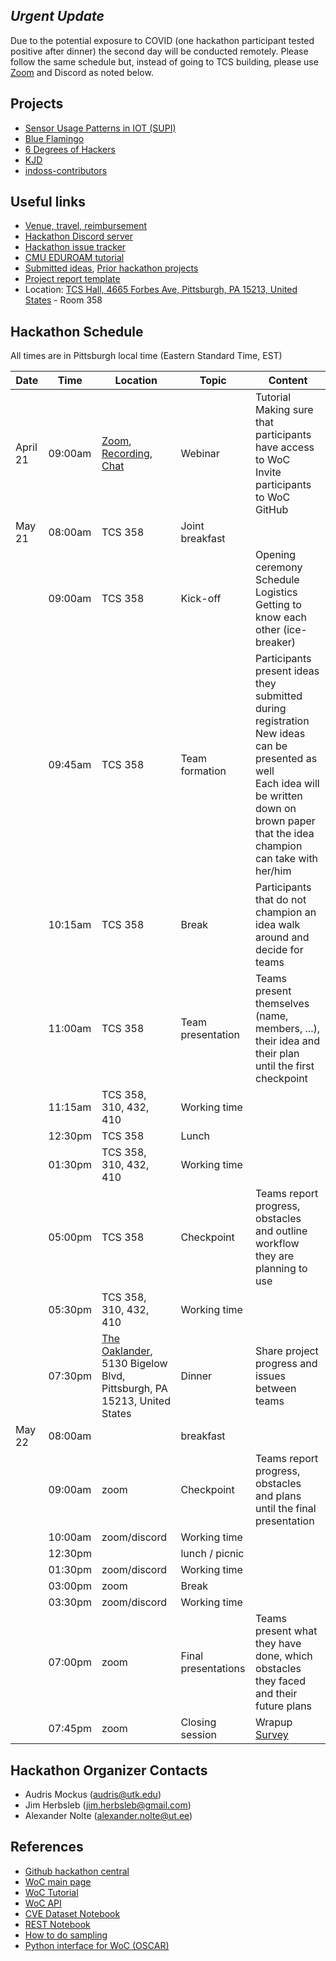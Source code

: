 ## ***Urgent Update***
Due to the potential exposure to COVID (one hackathon participant tested positive after dinner) 
the second day will be conducted remotely. Please follow the same schedule but, instead of going to 
TCS building, please use [Zoom](https://tennessee.zoom.us/j/2766448345) and Discord as noted below.


## Projects
- [Sensor Usage Patterns in IOT (SUPI)](https://github.com/woc-hack/supi)
- [Blue Flamingo](https://github.com/woc-hack/blue-flamingo)
- [6 Degrees of Hackers](https://github.com/woc-hack/6-degrees-of-hackers)
- [KJD](https://github.com/woc-hack/kjd)
- [indoss-contributors](https://github.com/woc-hack/indoss-contributors)


## Useful links

- [Venue, travel, reimbursement](https://github.com/woc-hack/hackathon-pittsburgh-2022/blob/main/venue.md)
- [Hackathon Discord server](https://discord.gg/22mSc842Wb)
- [Hackathon issue tracker](https://github.com/woc-hack/hackathon-pittsburgh-2022/issues)
- [CMU EDUROAM tutorial](https://www.cmu.edu/computing/services/endpoint/network-access/wireless/how-to/eduroam.html)
- [Submitted ideas](https://github.com/woc-hack/hackathon-pittsburgh-2022/blob/main/ideas.md), [Prior hackathon projects](https://github.com/woc-hack/hackathon-pittsburgh-2022/blob/main/prior_projects.md)
- [Project report template](https://github.com/woc-hack/hackathon-pittsburgh-2022/blob/main/project_template.md)
- Location: [TCS Hall, 4665 Forbes Ave, Pittsburgh, PA 15213, United States](https://goo.gl/maps/KhCkd8JmjbwhDzVu8) - Room 358

## Hackathon Schedule
All times are in Pittsburgh local time (Eastern Standard Time, EST)

| Date | Time | Location | Topic | Content |
| --- | --- | --- | --- | --- |
| April 21 | 09:00am | [Zoom](https://tennessee.zoom.us/j/2766448345), [Recording](https://drive.google.com/file/d/1dxnMvYpiJJTIvplv_zqNiaFaWUUdNce9/view), [Chat](https://drive.google.com/file/d/1c0HN21aNfydQYvt1L30eqiNYzYN23hY8/view?usp=sharing) | Webinar | Tutorial <br/> Making sure that participants have access to WoC <br/> Invite participants to WoC GitHub |
| May 21 | 08:00am | TCS 358 | Joint breakfast |  |
| | 09:00am | TCS 358 | Kick-off | Opening ceremony <br/> Schedule <br/> Logistics <br/> Getting to know each other (ice-breaker) |
| | 09:45am | TCS 358 | Team formation | Participants present ideas they submitted during registration <br/> New ideas can be presented as well <br/> Each idea will be written down on brown paper that the idea champion can take with her/him |
| | 10:15am | TCS 358 | Break | Participants that do not champion an idea walk around and decide for teams |
| | 11:00am | TCS 358 | Team presentation | Teams present themselves (name, members, ...), their idea and their plan until the first checkpoint |
| | 11:15am | TCS 358, 310, 432, 410 | Working time | |
| | 12:30pm | TCS 358 | Lunch | |
| | 01:30pm | TCS 358, 310, 432, 410 | Working time | |
| | 05:00pm | TCS 358 | Checkpoint | Teams report progress, obstacles and outline workflow they are planning to use |
| | 05:30pm | TCS 358, 310, 432, 410 | Working time | |
| | 07:30pm | [The Oaklander](https://g.page/theoaklanderhotel?share), 5130 Bigelow Blvd, Pittsburgh, PA 15213, United States | Dinner | Share project progress and issues between teams |
| May 22 | 08:00am   |  | breakfast | |
| | 09:00am | zoom | Checkpoint | Teams report progress, obstacles and plans until the final presentation |
| | 10:00am | zoom/discord | Working time | |
| | 12:30pm |  | lunch / picnic | |
| | 01:30pm | zoom/discord | Working time | |
| | 03:00pm | zoom | Break | |
| | 03:30pm | zoom/discord | Working time | |
| | 07:00pm | zoom | Final presentations | Teams present what they have done, which obstacles they faced and their future plans |
| | 07:45pm | zoom | Closing session | Wrapup <br/> [Survey](https://forms.gle/PqGc7opznFgMjyHM7) |

## Hackathon Organizer Contacts
* Audris Mockus (audris@utk.edu)
* Jim Herbsleb (jim.herbsleb@gmail.com)
* Alexander Nolte (alexander.nolte@ut.ee)

## References

- [Github hackathon central](https://github.com/woc-hack)
- [WoC main page](https://worldofcode.org/)
- [WoC Tutorial](https://github.com/woc-hack/tutorial/blob/master/README.md)
- [WoC API](https://bitbucket.org/swsc/lookup/src/master/README.md)
- [CVE Dataset Notebook](https://github.com/woc-hack/hackathon-pittsburgh-2022/blob/main/CVEJupyter.ipynb)
- [REST Notebook](https://github.com/woc-hack/hackathon-pittsburgh-2022/blob/main/RESTJupyter.ipynb)
- [How to do sampling](https://github.com/woc-hack/hackathon-pittsburgh-2022/blob/main/sampling-resource.md)
- [Python interface for WoC (OSCAR)](https://github.com/ssc-oscar/oscar.py)
